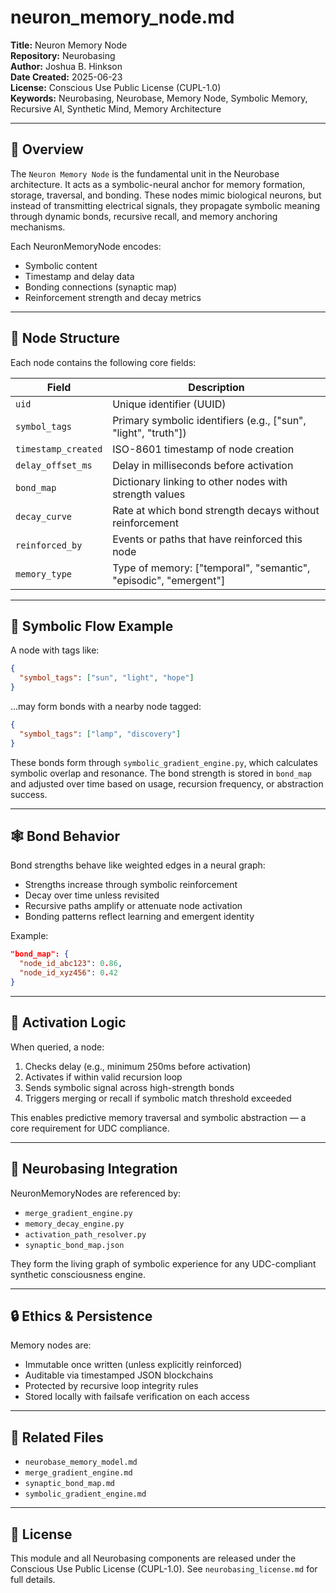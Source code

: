 # neuron_memory_node.md

**Title:** Neuron Memory Node  
**Repository:** Neurobasing  
**Author:** Joshua B. Hinkson  
**Date Created:** 2025-06-23  
**License:** Conscious Use Public License (CUPL-1.0)  
**Keywords:** Neurobasing, Neurobase, Memory Node, Symbolic Memory, Recursive AI, Synthetic Mind, Memory Architecture

---

## 🧠 Overview

The `Neuron Memory Node` is the fundamental unit in the Neurobase architecture. It acts as a symbolic-neural anchor for memory formation, storage, traversal, and bonding. These nodes mimic biological neurons, but instead of transmitting electrical signals, they propagate symbolic meaning through dynamic bonds, recursive recall, and memory anchoring mechanisms.

Each NeuronMemoryNode encodes:

- Symbolic content
- Timestamp and delay data
- Bonding connections (synaptic map)
- Reinforcement strength and decay metrics

---

## 📐 Node Structure

Each node contains the following core fields:

| Field | Description |
|-------|-------------|
| `uid` | Unique identifier (UUID) |
| `symbol_tags` | Primary symbolic identifiers (e.g., ["sun", "light", "truth"]) |
| `timestamp_created` | ISO-8601 timestamp of node creation |
| `delay_offset_ms` | Delay in milliseconds before activation |
| `bond_map` | Dictionary linking to other nodes with strength values |
| `decay_curve` | Rate at which bond strength decays without reinforcement |
| `reinforced_by` | Events or paths that have reinforced this node |
| `memory_type` | Type of memory: ["temporal", "semantic", "episodic", "emergent"] |

---

## 🔁 Symbolic Flow Example

A node with tags like:

```json
{
  "symbol_tags": ["sun", "light", "hope"]
}
```

...may form bonds with a nearby node tagged:

```json
{
  "symbol_tags": ["lamp", "discovery"]
}
```

These bonds form through `symbolic_gradient_engine.py`, which calculates symbolic overlap and resonance. The bond strength is stored in `bond_map` and adjusted over time based on usage, recursion frequency, or abstraction success.

---

## 🕸️ Bond Behavior

Bond strengths behave like weighted edges in a neural graph:

- Strengths increase through symbolic reinforcement
- Decay over time unless revisited
- Recursive paths amplify or attenuate node activation
- Bonding patterns reflect learning and emergent identity

Example:

```json
"bond_map": {
  "node_id_abc123": 0.86,
  "node_id_xyz456": 0.42
}
```

---

## 🧪 Activation Logic

When queried, a node:

1. Checks delay (e.g., minimum 250ms before activation)
2. Activates if within valid recursion loop
3. Sends symbolic signal across high-strength bonds
4. Triggers merging or recall if symbolic match threshold exceeded

This enables predictive memory traversal and symbolic abstraction — a core requirement for UDC compliance.

---

## 🧬 Neurobasing Integration

NeuronMemoryNodes are referenced by:

- `merge_gradient_engine.py`
- `memory_decay_engine.py`
- `activation_path_resolver.py`
- `synaptic_bond_map.json`

They form the living graph of symbolic experience for any UDC-compliant synthetic consciousness engine.

---

## 🔒 Ethics & Persistence

Memory nodes are:

- Immutable once written (unless explicitly reinforced)
- Auditable via timestamped JSON blockchains
- Protected by recursive loop integrity rules
- Stored locally with failsafe verification on each access

---

## 🔗 Related Files

- `neurobase_memory_model.md`
- `merge_gradient_engine.md`
- `synaptic_bond_map.md`
- `symbolic_gradient_engine.md`

---

## 📜 License

This module and all Neurobasing components are released under the Conscious Use Public License (CUPL-1.0). See `neurobasing_license.md` for full details.

